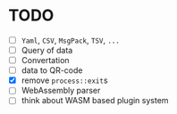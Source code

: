 # TODO
- [ ] `Yaml`, `CSV`, `MsgPack`, `TSV`, `...`
- [ ] Query of data
- [ ] Convertation
- [ ] data to QR-code
- [x] remove `process::exit`s
- [ ] WebAssembly parser
- [ ] think about WASM based plugin system

